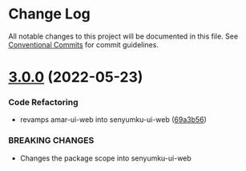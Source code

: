 # Change Log

All notable changes to this project will be documented in this file.
See [Conventional Commits](https://conventionalcommits.org) for commit guidelines.

# [3.0.0](https://github.com/dkk94/senyumku-ui-web/compare/v2.0.0...v3.0.0) (2022-05-23)


### Code Refactoring

* revamps amar-ui-web into senyumku-ui-web ([69a3b56](https://github.com/dkk94/senyumku-ui-web/commit/69a3b56bb197e34035ebe3b5b5ab0bc43f16d084))


### BREAKING CHANGES

* Changes the package scope into senyumku-ui-web
